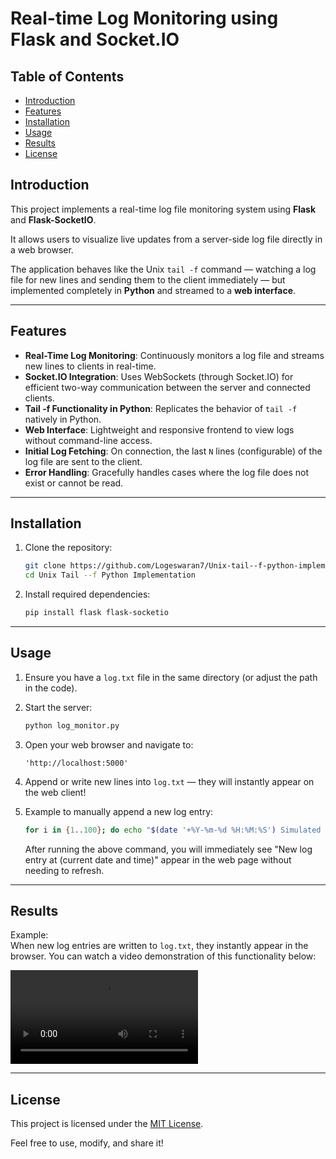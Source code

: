 # Real-time Log Monitoring using Flask and Socket.IO

## Table of Contents

- [Introduction](#introduction)
- [Features](#features)
- [Installation](#installation)
- [Usage](#usage)
- [Results](#results)
- [License](#license)

## Introduction

This project implements a real-time log file monitoring system using **Flask** and **Flask-SocketIO**.

It allows users to visualize live updates from a server-side log file directly in a web browser.

The application behaves like the Unix `tail -f` command — watching a log file for new lines and sending them to the client immediately — but implemented completely in **Python** and streamed to a **web interface**.

---

## Features

- **Real-Time Log Monitoring**: Continuously monitors a log file and streams new lines to clients in real-time.
- **Socket.IO Integration**: Uses WebSockets (through Socket.IO) for efficient two-way communication between the server and connected clients.
- **Tail -f Functionality in Python**: Replicates the behavior of `tail -f` natively in Python.
- **Web Interface**: Lightweight and responsive frontend to view logs without command-line access.
- **Initial Log Fetching**: On connection, the last `N` lines (configurable) of the log file are sent to the client.
- **Error Handling**: Gracefully handles cases where the log file does not exist or cannot be read.

---

## Installation

1. Clone the repository:

    ```bash
    git clone https://github.com/Logeswaran7/Unix-tail--f-python-implementation.git
    cd Unix Tail --f Python Implementation
    ```

2. Install required dependencies:

    ```bash
    pip install flask flask-socketio
    ```

---

## Usage

1. Ensure you have a `log.txt` file in the same directory (or adjust the path in the code).

2. Start the server:

    ```bash
    python log_monitor.py
    ```

3. Open your web browser and navigate to:

    ```text
    'http://localhost:5000'
    
    ```

4. Append or write new lines into `log.txt` — they will instantly appear on the web client!

5. Example to manually append a new log entry:

    ```bash
    for i in {1..100}; do echo "$(date '+%Y-%m-%d %H:%M:%S') Simulated log file entry #$i" >> log.txt; sleep 1; done
    ```

    After running the above command, you will immediately see "New log entry at (current date and time)" appear in the web page without needing to refresh.

---

## Results

Example:  
When new log entries are written to `log.txt`, they instantly appear in the browser. You can watch a video demonstration of this functionality below:

![Live Log Monitoring Video](output.mp4)

---

## License

This project is licensed under the [MIT License](LICENSE).

Feel free to use, modify, and share it!
